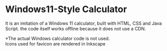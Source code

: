 # Windows11-Style Calculator
It is an imitation of a Windows 11 calculator, built with HTML, CSS and Java Script. the code itself works offline because it does not use a CDN.

*The actual Windows calculator code is not used.   
Icons used for favicon are rendered in Inkscape
